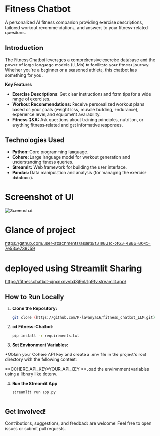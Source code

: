 # Fitness Chatbot

A personalized AI fitness companion providing exercise descriptions, tailored workout recommendations, and answers to your fitness-related questions.

## Introduction

The Fitness Chatbot leverages a  comprehensive exercise database and the power of large language models (LLMs) to facilitate your fitness journey. Whether you're a beginner or a seasoned athlete, this chatbot has something for you.

**Key Features**

* **Exercise Descriptions:** Get clear instructions and form tips for a wide range of exercises.
* **Workout Recommendations:** Receive personalized workout plans based on your goals (weight loss, muscle building, endurance), experience level, and equipment availability.
* **Fitness Q&A:**  Ask questions  about training principles, nutrition, or anything fitness-related and get informative responses. 

## Technologies Used

* **Python:** Core programming language.
* **Cohere:** Large language model for workout generation and understanding fitness queries.
* **Streamlit:**  Web framework for building the user interface.
* **Pandas:** Data manipulation and analysis (for managing the exercise database).

# Screenshot of UI
![Screenshot](https://github.com/user-attachments/assets/d3f288f6-a6b5-4358-ab3d-54a0bf7bb7e3)

# Glance of project


https://github.com/user-attachments/assets/f318831c-5f63-4986-8645-7e53ce739259

# deployed using Streamlit Sharing
https://fitnesschatbot-xjpcnxnvvbd3j9nlalp9fv.streamlit.app/

## How to Run Locally

1. **Clone the Repository:**
   ```bash
   git clone (https://github.com/P-lavanya16/fitness_chatbot_LLM.git)

2.  **cd Fitness-Chatbot:**
    ```bash
    pip install -r requirements.txt

3. **Set Environment Variables:**

*Obtain your Cohere API Key and create a .env file in the project's root directory with the following content:

**COHERE_API_KEY=YOUR_API_KEY
**Load the environment variables using a library like dotenv.

4. **Run the Streamlit App:**
    ```bash
    streamlit run app.py



## Get Involved!

Contributions, suggestions, and feedback are welcome! Feel free to open issues or submit pull requests.




